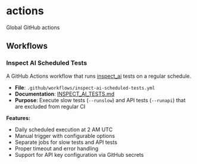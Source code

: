 # actions
Global GitHub actions

## Workflows

### Inspect AI Scheduled Tests

A GitHub Actions workflow that runs [inspect_ai](https://github.com/UKGovernmentBEIS/inspect_ai) tests on a regular schedule.

- **File**: `.github/workflows/inspect-ai-scheduled-tests.yml`
- **Documentation**: [INSPECT_AI_TESTS.md](INSPECT_AI_TESTS.md)
- **Purpose**: Execute slow tests (`--runslow`) and API tests (`--runapi`) that are excluded from regular CI

**Features:**
- Daily scheduled execution at 2 AM UTC
- Manual trigger with configurable options
- Separate jobs for slow tests and API tests
- Proper timeout and error handling
- Support for API key configuration via GitHub secrets
